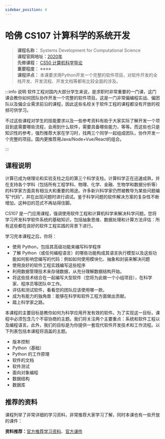 ```yaml
---
sidebar_position: 4
---
```


# 哈佛 CS107 计算科学的系统开发

>**课程名称：** Systems Development for Computational Science   
**课程官网地址：**[2020年](https://harvard-iacs.github.io/2020-CS107/)    
**先修课程：** [CS50 计算机科学导论](https://hackway.org/docs/cs/freshman/first/cs50x)      
**重要程度：** ※※※※           
**课程评点：** 本课要求用Python开发一个完整的软件项目，对软件开发的全栈开发、开发流程、开发文档等都有比较全面的涉及。     

:::info 说明
软件工程对国内大部分学生来说，是求职时非常重要的一门课，这门课会教你如何团队协作开发一个完整的软件项目。这是一门非常偏编程实战、偏团队以及偏企业需求前沿的课程，因此这些名校关于软件工程的课程都没有开放的视频可供学习。

不过这些课程对学生的技能要求以及一些参考资料有助于大家实际了解开发一个项目到底需要哪些流程，会用到什么软件，需要具备哪些能力，等等。而这些也只是知识性的参考，强烈推荐大家在学习时，找两三个同学一起组成团队，协作开发一个完整的项目。国内更推荐用Java/Node+Vue/React的组合。

:::
## 课程说明
计算已成为继理论和实验支柱之后的第三个科学支柱。计算科学正在迅速成熟，并在支持各个学科（包括所有工程学科、物理、化学、金融、生物学和数据分析等）的科学家方面具有相当大和重要的用途。许多新兴科学家仍然被教导为某些问题编写“代码”，并在出现问题时进行调试。鉴于科学问题的软件解决方案的复杂性不断增加，这种旧的范式不再站得住脚。

CS107 是一门<H color="orange">应用课程</H>，强调使用软件工程和计算机科学来解决科学问题。您将学习开发科学软件系统的基础知识，包括抽象思维、数据处理和计算方法评估：所有这些都在良好的软件工程实践的背景下进行。


学习完本课程之后，你将：
- 使用 Python，包括其高级功能来编写科学程序
- 了解 Python（或任何编程语言）的哪些功能构成其语言执行模型以及这些功能如何影响您编写的代码：例如如何使用模块化、抽象和封装来解决问题
- 使用良好的软件工程实践编写这些程序
- 利用数据管理技术来存储数据，从充分理解数据结构开始。
- 将这些技术结合在一起编写大型软件（您将为此做一个小组项目），在科学家、程序员等团队中工作。
- 评估和测试软件，看看您的团队应该使用哪一款。
- 成为有能力的独角兽：能够在科学和软件工程方面做出贡献。
- 踏上科学家之路。

本课程的主要目标是教你如何为科学应用开发有效的软件。为了实现这一目标，课程中必须包含几个不容协商的主题。我们将关注两个主要重点：系统和软件工程以及编程语言。此外，我们的目标是为你提供一套现代软件开发技术和工作流程。以下列表包括本课程将涵盖的主题。

- 版本控制
- Python（基础）
- Python 的工作原理
- 软件的文档
- 软件测试
- 面向对象编程
- 数据结构
- 数据库


## 推荐的资料
课程列举了非常详细的学习资料，非常推荐大家学习了解，同时本课也有一些开放的课件：

**资料推荐：**[官方推荐学习资料](https://harvard-iacs.github.io/2020-CS107/pages/resources.html)、[官方课件](https://harvard-iacs.github.io/2020-CS107/pages/materials.html)

